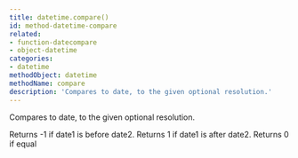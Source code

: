 ```yaml
---
title: datetime.compare()
id: method-datetime-compare
related:
- function-datecompare
- object-datetime
categories:
- datetime
methodObject: datetime
methodName: compare
description: 'Compares to date, to the given optional resolution.'
---
```


Compares to date, to the given optional resolution.

Returns -1 if date1 is before date2.
Returns 1 if date1 is after date2.
Returns 0 if equal
